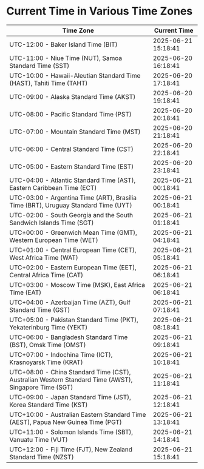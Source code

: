 # Current Time in Various Time Zones

| Time Zone | Current Time |
|-----------|--------------|
| UTC-12:00 - Baker Island Time (BIT) | 2025-06-21 15:18:41 |
| UTC-11:00 - Niue Time (NUT), Samoa Standard Time (SST) | 2025-06-20 16:18:41 |
| UTC-10:00 - Hawaii-Aleutian Standard Time (HAST), Tahiti Time (TAHT) | 2025-06-20 17:18:41 |
| UTC-09:00 - Alaska Standard Time (AKST) | 2025-06-20 19:18:41 |
| UTC-08:00 - Pacific Standard Time (PST) | 2025-06-20 20:18:41 |
| UTC-07:00 - Mountain Standard Time (MST) | 2025-06-20 21:18:41 |
| UTC-06:00 - Central Standard Time (CST) | 2025-06-20 22:18:41 |
| UTC-05:00 - Eastern Standard Time (EST) | 2025-06-20 23:18:41 |
| UTC-04:00 - Atlantic Standard Time (AST), Eastern Caribbean Time (ECT) | 2025-06-21 00:18:41 |
| UTC-03:00 - Argentina Time (ART), Brasília Time (BRT), Uruguay Standard Time (UYT) | 2025-06-21 00:18:41 |
| UTC-02:00 - South Georgia and the South Sandwich Islands Time (SGT) | 2025-06-21 01:18:41 |
| UTC±00:00 - Greenwich Mean Time (GMT), Western European Time (WET) | 2025-06-21 04:18:41 |
| UTC+01:00 - Central European Time (CET), West Africa Time (WAT) | 2025-06-21 05:18:41 |
| UTC+02:00 - Eastern European Time (EET), Central Africa Time (CAT) | 2025-06-21 06:18:41 |
| UTC+03:00 - Moscow Time (MSK), East Africa Time (EAT) | 2025-06-21 06:18:41 |
| UTC+04:00 - Azerbaijan Time (AZT), Gulf Standard Time (GST) | 2025-06-21 07:18:41 |
| UTC+05:00 - Pakistan Standard Time (PKT), Yekaterinburg Time (YEKT) | 2025-06-21 08:18:41 |
| UTC+06:00 - Bangladesh Standard Time (BST), Omsk Time (OMST) | 2025-06-21 09:18:41 |
| UTC+07:00 - Indochina Time (ICT), Krasnoyarsk Time (KRAT) | 2025-06-21 10:18:41 |
| UTC+08:00 - China Standard Time (CST), Australian Western Standard Time (AWST), Singapore Time (SGT) | 2025-06-21 11:18:41 |
| UTC+09:00 - Japan Standard Time (JST), Korea Standard Time (KST) | 2025-06-21 12:18:41 |
| UTC+10:00 - Australian Eastern Standard Time (AEST), Papua New Guinea Time (PGT) | 2025-06-21 13:18:41 |
| UTC+11:00 - Solomon Islands Time (SBT), Vanuatu Time (VUT) | 2025-06-21 14:18:41 |
| UTC+12:00 - Fiji Time (FJT), New Zealand Standard Time (NZST) | 2025-06-21 15:18:41 |
